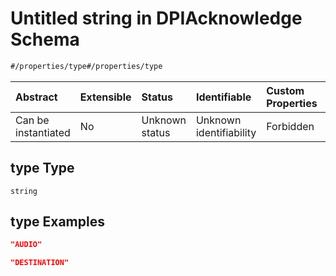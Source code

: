 # Untitled string in DPIAcknowledge Schema

```txt
#/properties/type#/properties/type
```



| Abstract            | Extensible | Status         | Identifiable            | Custom Properties | Additional Properties | Access Restrictions | Defined In                                                                                               |
| :------------------ | :--------- | :------------- | :---------------------- | :---------------- | :-------------------- | :------------------ | :------------------------------------------------------------------------------------------------------- |
| Can be instantiated | No         | Unknown status | Unknown identifiability | Forbidden         | Allowed               | none                | [dpi-acknowledge.json*](../../schema/proprietary-extensions/dpi-acknowledge.json "open original schema") |

## type Type

`string`

## type Examples

```json
"AUDIO"
```

```json
"DESTINATION"
```

